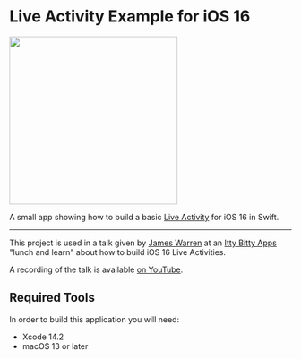 # Live Activity Example for iOS 16

<img src="https://user-images.githubusercontent.com/78183482/214468406-c13160aa-d370-4a25-95e2-b2f3f529324d.png" width="300">

A small app showing how to build a basic [Live Activity](https://developer.apple.com/documentation/activitykit/displaying-live-data-with-live-activities) for iOS 16 in Swift.

---

This project is used in a talk given by [James Warren](https://github.com/JamesW-iOS) at an [Itty Bitty Apps](https://www.ittybittyapps.com) "lunch and learn" about how to build iOS 16 Live Activities.

A recording of the talk is available [on YouTube](https://youtu.be/JZ8-vkNLfuw).

## Required Tools

In order to build this application you will need:

- Xcode 14.2
- macOS 13 or later
